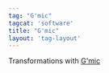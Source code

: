 ```yaml
---
tag: "G'mic"
tagcat: 'software'
title: "G'mic"
layout: 'tag-layout'
---
```


Transformations with [G'mic](http://gmic.sourceforge.net/)
